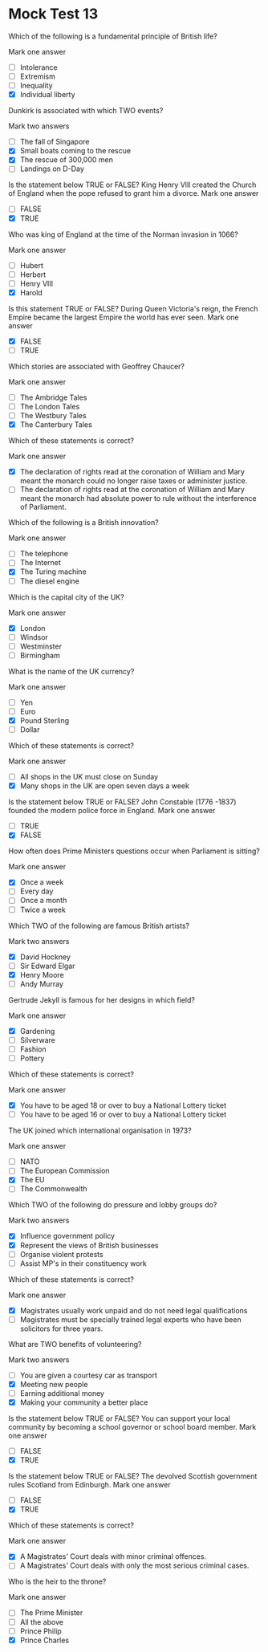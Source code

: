 # Mock Test 13

Which of the following is a fundamental principle of British life?

Mark one answer

- [ ]  Intolerance
- [ ]  Extremism
- [ ]  Inequality
- [x]  Individual liberty

Dunkirk is associated with which TWO events?

Mark two answers

- [ ]  The fall of Singapore
- [x]  Small boats coming to the rescue
- [x]  The rescue of 300,000 men
- [ ]  Landings on D-Day

Is the statement below TRUE or FALSE?
King Henry Vlll created the Church of England when the pope refused to grant him a divorce.
Mark one answer

- [ ]  FALSE
- [x]  TRUE

Who was king of England at the time of the Norman invasion in 1066?

Mark one answer

- [ ]  Hubert
- [ ]  Herbert
- [ ]  Henry VIII
- [x]  Harold

Is this statement TRUE or FALSE?
During Queen Victoria's reign, the French Empire became the largest Empire the world has ever seen.
Mark one answer

- [x]  FALSE
- [ ]  TRUE

Which stories are associated with Geoffrey Chaucer?

Mark one answer

- [ ]  The Ambridge Tales
- [ ]  The London Tales
- [ ]  The Westbury Tales
- [x]  The Canterbury Tales

Which of these statements is correct?

Mark one answer

- [x]  The declaration of rights read at the coronation of William and Mary meant the monarch could no longer raise taxes or administer justice.
- [ ]  The declaration of rights read at the coronation of William and Mary meant the monarch had absolute power to rule without the interference of Parliament.

Which of the following is a British innovation?

Mark one answer

- [ ]  The telephone
- [ ]  The Internet
- [x]  The Turing machine
- [ ]  The diesel engine

Which is the capital city of the UK?

Mark one answer

- [x]  London
- [ ]  Windsor
- [ ]  Westminster
- [ ]  Birmingham

What is the name of the UK currency?

Mark one answer

- [ ]  Yen
- [ ]  Euro
- [x]  Pound Sterling
- [ ]  Dollar

Which of these statements is correct?

Mark one answer

- [ ]  All shops in the UK must close on Sunday
- [x]  Many shops in the UK are open seven days a week

Is the statement below TRUE or FALSE?
John Constable (1776 -1837) founded the modern police force in England.
Mark one answer

- [ ]  TRUE
- [x]  FALSE

How often does Prime Ministers questions occur when Parliament is sitting?

Mark one answer

- [x]  Once a week
- [ ]  Every day
- [ ]  Once a month
- [ ]  Twice a week

Which TWO of the following are famous British artists?

Mark two answers

- [x]  David Hockney
- [ ]  Sir Edward Elgar
- [x]  Henry Moore
- [ ]  Andy Murray

Gertrude Jekyll is famous for her designs in which field?

Mark one answer

- [x]  Gardening
- [ ]  Silverware
- [ ]  Fashion
- [ ]  Pottery

Which of these statements is correct?

Mark one answer

- [x]  You have to be aged 18 or over to buy a National Lottery ticket
- [ ]  You have to be aged 16 or over to buy a National Lottery ticket

The UK joined which international organisation in 1973?

Mark one answer

- [ ]  NATO
- [ ]  The European Commission
- [x]  The EU
- [ ]  The Commonwealth

Which TWO of the following do pressure and lobby groups do?

Mark two answers

- [x]  Influence government policy
- [x]  Represent the views of British businesses
- [ ]  Organise violent protests
- [ ]  Assist MP's in their constituency work

Which of these statements is correct?

Mark one answer

- [x]  Magistrates usually work unpaid and do not need legal qualifications
- [ ]  Magistrates must be specially trained legal experts who have been solicitors for three years.

What are TWO benefits of volunteering?

Mark two answers

- [ ]  You are given a courtesy car as transport
- [x]  Meeting new people
- [ ]  Earning additional money
- [x]  Making your community a better place

Is the statement below TRUE or FALSE?
You can support your local community by becoming a school governor or school board member.
Mark one answer

- [ ]  FALSE
- [x]  TRUE

Is the statement below TRUE or FALSE?
The devolved Scottish government rules Scotland from Edinburgh.
Mark one answer

- [ ]  FALSE
- [x]  TRUE

Which of these statements is correct?

Mark one answer

- [x]  A Magistrates' Court deals with minor criminal offences.
- [ ]  A Magistrates' Court deals with only the most serious criminal cases.

Who is the heir to the throne?

Mark one answer

- [ ]  The Prime Minister
- [ ]  All the above
- [ ]  Prince Philip
- [x]  Prince Charles